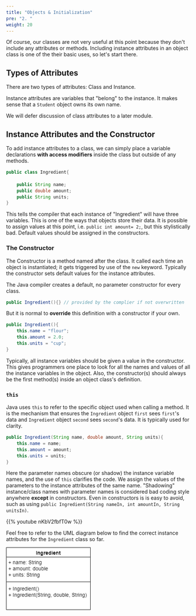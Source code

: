 ```yaml
---
title: "Objects & Initialization"
pre: "2. "
weight: 20
---
```


Of course, our classes are not very useful at this point because they don't include any attributes or methods. Including instance attributes in an object class is one of the their basic uses, so let's start there.  

##  Types of Attributes

There are two types of attributes: Class and Instance.

Instance attributes are variables that "belong" to the instance.  It makes sense that a `Student` object owns its own name.

We will defer discussion of class attributes to a later module.

## Instance Attributes and the Constructor

To add instance attributes to a class, we can simply place a variable declarations <b>with access modifiers</b> inside the class but outside of any methods.

```java
public class Ingredient{
    
    public String name;
    public double amount;
    public String units;
}
```

This tells the compiler that each instance of "Ingredient" will have three variables.  This is one of the ways that objects store their data.  It is possible to assign values at this point, i.e. `public int amount= 2;`, but this stylistically bad.  Default values should be assigned in the constructors.

### The Constructor

The Constructor is a method named after the class.  It called each time an object is instantiated;  it gets triggered by use of the `new` keyword. Typically the constructor sets default values for the instance attributes.  

The Java compiler creates a default, no parameter constructor for every class.

```java
public Ingredient(){} // provided by the complier if not overwritten
```

But it is normal to **override** this definition with a constructor if your own.

```java
public Ingredient(){
    this.name = "flour";
    this.amount = 2.0;
    this.units = "cup";
}

```

Typically, all instance variables should be given a value in the constructor.  This gives programmers one place to look for all the names and values of all the instance variables in the object.  Also, the constructor(s) should always be the first method(s) inside an object class's definition.

### `this`

Java uses `this` to refer to the specific object used when calling a method.  It is the mechanism that ensures the `Ingredient` object `first` sees `first`'s data and `Ingredient` object `second` sees `second`'s data.  It is typically used for clarity.

```java
public Ingredient(String name, double amount, String units){
    this.name = name;
    this.amount = amount;
    this.units = units;
}
```

Here the parameter names obscure (or shadow) the instance variable names, and the use of `this` clarifies the code.  We assign the values of the parameters to the instance attributes of the same name.  "Shadowing" instance/class names with parameter names is considered bad coding style anywhere <b>except</b> in constructors.  Even in constructors is is easy to avoid, such as using `public Ingredient(String nameIn, int amountIn, String unitsIn)`.

{{% youtube nKbV2fbfT0w %}}

<!-- TODO Update Video? -->

Feel free to refer to the UML diagram below to find the correct instance attributes for the `Ingredient` class so far.

![UML Class Diagram showing Ingredient](/images/07-object/ingredient_uml.png)



